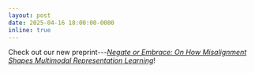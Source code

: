 ```yaml
---
layout: post
date: 2025-04-16 18:00:00-0000
inline: true
---
```



Check out our new preprint---<a href="https://arxiv.org/abs/2504.10143" target="_blank">_Negate or Embrace: On How Misalignment Shapes Multimodal Representation Learning_</a>!